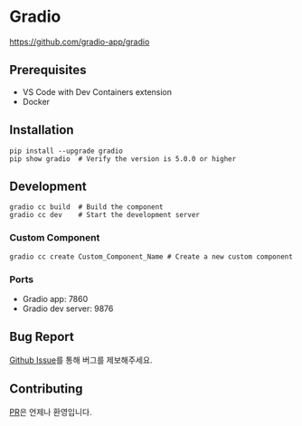 # Gradio

https://github.com/gradio-app/gradio

## Prerequisites

- VS Code with Dev Containers extension
- Docker

## Installation

```
pip install --upgrade gradio
pip show gradio  # Verify the version is 5.0.0 or higher
```

## Development

```
gradio cc build  # Build the component
gradio cc dev    # Start the development server
```

### Custom Component

```
gradio cc create Custom_Component_Name # Create a new custom component
```

### Ports

- Gradio app: 7860
- Gradio dev server: 9876

## Bug Report

[Github Issue](https://github.com/seungdeok/gradio-3d-annotator/issues)를 통해 버그를 제보해주세요.

## Contributing

[PR](https://github.com/seungdeok/gradio-3d-annotator/pulls)은 언제나 환영입니다.
